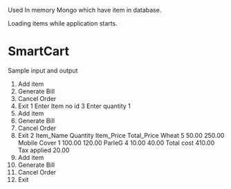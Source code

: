 Used In memory Mongo which have item in database.

Loading items while application starts.


# SmartCart
Sample input and output

1. Add item
2. Generate Bill
3. Cancel Order
4. Exit
1
Enter Item no id
3
Enter quantity
1
1. Add item
2. Generate Bill
3. Cancel Order
4. Exit
2
Item_Name Quantity Item_Price Total_Price
Wheat 5  50.00 250.00
Mobile Cover 1  100.00 120.00
ParleG 4  10.00 40.00
Total cost 410.00
Tax applied 20.00
1. Add item
2. Generate Bill
3. Cancel Order
4. Exit
